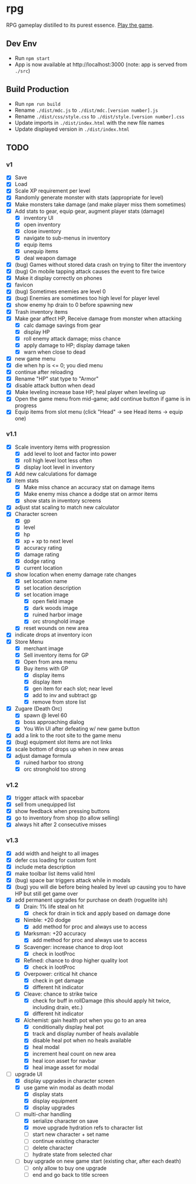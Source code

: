 # rpg

RPG gameplay distilled to its purest essence. [Play the game](https://centaurreader.com/rpg).

## Dev Env
- Run `npm start`
- App is now available at http://localhost:3000 (note: app is served from `./src`)

## Build Production
- Run `npm run build`
- Rename `./dist/mdc.js` to `./dist/mdc.[version number].js`
- Rename `./dist/css/style.css` to `./dist/style.[version number].css`
- Update imports in `./dist/index.html` with the new file names
- Update displayed version in `./dist/index.html`

## TODO
### v1
- [x] Save
- [x] Load
- [x] Scale XP requirement per level
- [x] Randomly generate monster with stats (appropriate for level)
- [x] Make monsters take damage (and make player miss them sometimes)
- [x] Add stats to gear, equip gear, augment player stats (damage)
  - [x] inventory UI
  - [x] open inventory
  - [x] close inventory
  - [x] navigate to sub-menus in inventory
  - [x] equip items
  - [x] unequip items
  - [x] deal weapon damage
- [x] (bug) Games without stored data crash on trying to filter the inventory
- [x] (bug) On mobile tapping attack causes the event to fire twice
- [x] Make it display correctly on phones
- [x] favicon
- [x] (bug) Sometimes enemies are level 0
- [x] (bug) Enemies are sometimes too high level for player level
- [x] show enemy hp drain to 0 before spawning new
- [x] Trash inventory items
- [x] Make gear affect HP, Receive damage from monster when attacking
  - [x] calc damage savings from gear
  - [x] display HP
  - [x] roll enemy attack damage; miss chance
  - [x] apply damage to HP; display damage taken
  - [x] warn when close to dead
- [x] new game menu
- [x] die when hp is <= 0; you died menu
- [x] continue after reloading
- [x] Rename "HP" stat type to "Armor"
- [x] disable attack button when dead
- [x] Make leveling increase base HP; heal player when leveling up
- [x] Open the game menu from mid-game; add continue button if game is in progress
- [x] Equip items from slot menu (click "Head" -> see Head items -> equip one)

### v1.1
- [x] Scale inventory items with progression
  - [x] add level to loot and factor into power
  - [x] roll high level loot less often
  - [x] display loot level in inventory
- [x] Add new calculations for damage
- [x] item stats
  - [x] Make miss chance an accuracy stat on damage items
  - [x] Make enemy miss chance a dodge stat on armor items
  - [x] show stats in inventory screens
- [x] adjust stat scaling to match new calculator
- [x] Character screen
  - [x] gp
  - [x] level
  - [x] hp
  - [x] xp + xp to next level
  - [x] accuracy rating
  - [x] damage rating
  - [x] dodge rating
  - [x] current location
- [x] show location when enemy damage rate changes
  - [x] set location name
  - [x] set location description
  - [x] set location image
    - [x] open field image
    - [x] dark woods image
    - [x] ruined harbor image
    - [x] orc stronghold image
  - [x] reset wounds on new area
- [x] indicate drops at inventory icon
- [x] Store Menu
  - [x] merchant image
  - [x] Sell inventory items for GP
  - [x] Open from area menu
  - [x] Buy items with GP
    - [x] display items
    - [x] display item
    - [x] gen item for each slot; near level
    - [x] add to inv and subtract gp
    - [x] remove from store list
- [x] Zugare (Death Orc)
  - [x] spawn @ level 60
  - [x] boss approaching dialog
  - [x] You Win UI after defeating w/ new game button
- [x] add a link to the root site to the game menu
- [x] (bug) equipment slot items are not links
- [x] scale bottom of drops up when in new areas
- [x] adjust damage formula
  - [x] ruined harbor too strong
  - [x] orc stronghold too strong

### v1.2
- [x] trigger attack with spacebar
- [x] sell from unequipped list
- [x] show feedback when pressing buttons
- [x] go to inventory from shop (to allow selling)
- [x] always hit after 2 consecutive misses

### v1.3
- [x] add width and height to all images
- [x] defer css loading for custom font
- [x] include meta description
- [x] make toolbar list items valid html
- [x] (bug) space bar triggers attack while in modals
- [x] (bug) you will die before being healed by level up causing you to have HP but still get game over
- [x] add permanent upgrades for purchase on death (roguelite ish)
  - [x] Drain: 1% life steal on hit
    - [x] check for drain in tick and apply based on damage done
  - [x] Nimble: +20 dodge
    - [x] add method for proc and always use to access
  - [x] Marksman: +20 accuracy
    - [x] add method for proc and always use to access
  - [x] Scavenger: increase chance to drop loot
    - [x] check in lootProc
  - [x] Refined: chance to drop higher quality loot
    - [x] check in lootProc
  - [x] Overpower: critical hit chance
    - [x] check in get damage
    - [x] different hit indicator
  - [x] Cleave: chance to strike twice
    - [x] check for buff in rollDamage (this should apply hit twice, including drain, etc.)
    - [x] different hit indicator
  - [x] Alchemist: gain health pot when you go to an area
    - [x] conditionally display heal pot
    - [x] track and display number of heals available
    - [x] disable heal pot when no heals available
    - [x] heal modal
    - [x] increment heal count on new area
    - [x] heal icon asset for navbar
    - [x] heal image asset for modal
- [ ] upgrade UI
  - [x] display upgrades in character screen
  - [x] use game win modal as death modal
    - [x] display stats
    - [x] display equipment
    - [x] display upgrades
  - [ ] multi-char handling
    - [x] serialize character on save
    - [x] move upgrade hydration refs to character list
    - [ ] start new character + set name
    - [ ] continue existing character
    - [ ] delete character
    - [ ] hydrate state from selected char
  - [ ] buy upgrade on new game start (existing char, after each death)
    - [ ] only allow to buy one upgrade
    - [ ] end and go back to title screen
